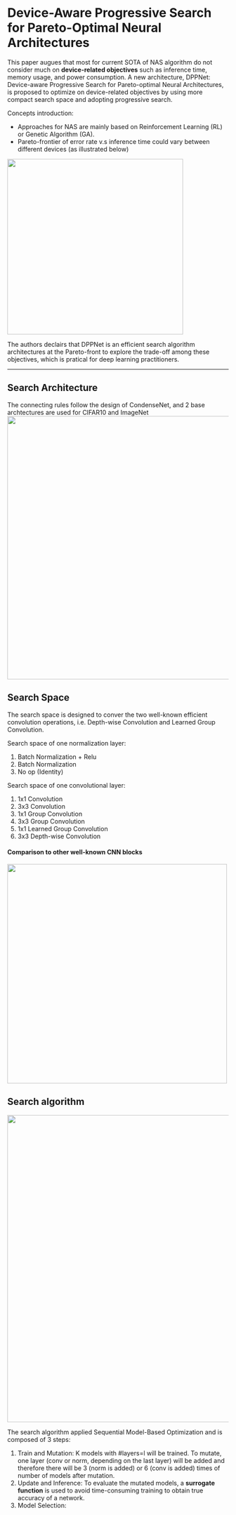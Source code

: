 # Device-Aware Progressive Search for Pareto-Optimal Neural Architectures
This paper augues that most for current SOTA of NAS algorithm do not consider much on
**device-related objectives** such as inference time, memory usage, and power consumption.
A new architecture, DPPNet: Device-aware Progressive Search for Pareto-optimal Neural Architectures,
is proposed to optimize on device-related objectives by using more compact search space and adopting progressive search.

Concepts introduction:
- Approaches for NAS are mainly based on Reinforcement Learning (RL) or Genetic Algorithm (GA).
- Pareto-frontier of error rate v.s inference time could vary between different devices (as illustrated below)

<img src="https://i.imgur.com/kAfbred.png" width=400>

The authors declairs that DPPNet is an efficient search algorithm architectures at the Pareto-front 
to explore the trade-off among these objectives, which is pratical for deep learning practitioners.

---

## Search Architecture
The connecting rules follow the design of CondenseNet, and 2 base archtectures are used for CIFAR10 and ImageNet
<img src="https://i.imgur.com/aIHT3DC.png" width=600>

## Search Space
The search space is designed to conver the two well-known efficient convolution operations,
i.e. Depth-wise Convolution and Learned Group Convolution.

Search space of one normalization layer:
1. Batch Normalization + Relu
2. Batch Normalization
3. No op (Identity)

Search space of one convolutional layer:
1. 1x1 Convolution
2. 3x3 Convolution
3. 1x1 Group Convolution
4. 3x3 Group Convolution
5. 1x1 Learned Group Convolution
6. 3x3 Depth-wise Convolution

#### Comparison to other well-known CNN blocks
<img src="https://i.imgur.com/svMq2ZL.png" width=500>

## Search algorithm
<img src="https://i.imgur.com/kDTTQje.png" width=700>

The search algorithm applied Sequential Model-Based Optimization and is composed of 3 steps:
1. Train and Mutation: K models with #layers=l will be trained. To mutate, one layer
(conv or norm, depending on the last layer) will be added and therefore there will
be 3 (norm is added) or 6 (conv is added) times of number of models after mutation.
2. Update and Inference: To evaluate the mutated models, a **surrogate function** is used to 
avoid time-consuming training to obtain true accuracy of a network.
3. Model Selection:
